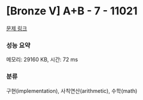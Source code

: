 # [Bronze V] A+B - 7 - 11021 

[문제 링크](https://www.acmicpc.net/problem/11021) 

### 성능 요약

메모리: 29160 KB, 시간: 72 ms

### 분류

구현(implementation), 사칙연산(arithmetic), 수학(math)

